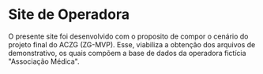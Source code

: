 # Site de Operadora

O presente site foi desenvolvido com o proposito de compor o cenário do projeto final do ACZG (ZG-MVP). Esse, viabiliza 
a obtenção dos arquivos de demonstrativo, os quais compõem a base de dados da operadora fictícia "Associação Médica".


